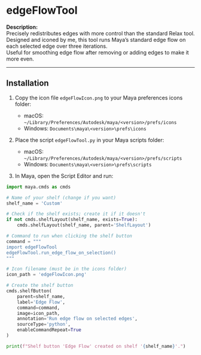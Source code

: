 # edgeFlowTool

**Description:**  
Precisely redistributes edges with more control than the standard Relax tool.  
Designed and iconed by me, this tool runs Maya’s standard edge flow on each selected edge over three iterations.  
Useful for smoothing edge flow after removing or adding edges to make it more even.

---

## Installation

1. Copy the icon file `edgeFlowIcon.png` to your Maya preferences icons folder:  
   - macOS: `~/Library/Preferences/Autodesk/maya/<version>/prefs/icons`  
   - Windows: `Documents\maya\<version>\prefs\icons`

2. Place the script `edgeFlowTool.py` in your Maya scripts folder:  
   - macOS: `~/Library/Preferences/Autodesk/maya/<version>/prefs/scripts`  
   - Windows: `Documents\maya\<version>\prefs\scripts`

3. In Maya, open the Script Editor and run:

```python
import maya.cmds as cmds

# Name of your shelf (change if you want)
shelf_name = 'Custom'

# Check if the shelf exists; create it if it doesn't
if not cmds.shelfLayout(shelf_name, exists=True):
    cmds.shelfLayout(shelf_name, parent='ShelfLayout')

# Command to run when clicking the shelf button
command = """
import edgeFlowTool
edgeFlowTool.run_edge_flow_on_selection()
"""

# Icon filename (must be in the icons folder)
icon_path = 'edgeFlowIcon.png'

# Create the shelf button
cmds.shelfButton(
    parent=shelf_name,
    label='Edge Flow',
    command=command,
    image=icon_path,
    annotation='Run edge flow on selected edges',
    sourceType='python',
    enableCommandRepeat=True
)

print(f"Shelf button 'Edge Flow' created on shelf '{shelf_name}'.")
